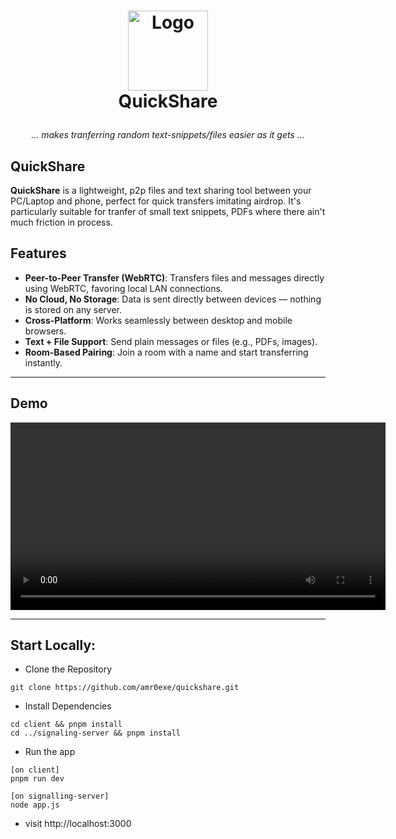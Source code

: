 <h1>
<p align="center">
  <img src="https://github.com/user-attachments/assets/ef14e71d-4fa5-46fd-ae84-a87031163c33" alt="Logo" width="128">
  <br>QuickShare
</h1>
  <p align="center">
    <i>... makes tranferring random text-snippets/files easier as it gets ...</i>
    <br />
  </p>
</p>


## QuickShare

**QuickShare** is a lightweight, p2p files and text sharing tool between your PC/Laptop and phone, perfect for quick transfers imitating airdrop. It's particularly suitable for tranfer of small text snippets, PDFs where there ain't much friction in process.

##  Features

-  **Peer-to-Peer Transfer (WebRTC)**: Transfers files and messages directly using WebRTC, favoring local LAN connections.
-  **No Cloud, No Storage**: Data is sent directly between devices — nothing is stored on any server.
-  **Cross-Platform**: Works seamlessly between desktop and mobile browsers.
-  **Text + File Support**: Send plain messages or files (e.g., PDFs, images).
-  **Room-Based Pairing**: Join a room with a name and start transferring instantly.

---

## Demo
<video src="https://github.com/user-attachments/assets/d17d0352-19de-4bd7-a1ac-156877b10bc8" width="600" autoplay></video>

----

## Start Locally:

- Clone the Repository

```
git clone https://github.com/amr0exe/quickshare.git
```

- Install Dependencies
```
cd client && pnpm install
cd ../signaling-server && pnpm install
```

- Run the app
```
[on client]
pnpm run dev

[on signalling-server]
node app.js
```
- visit http://localhost:3000
